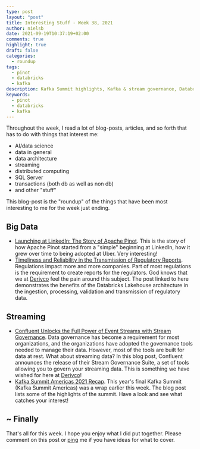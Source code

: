 ```yaml
---
type: post
layout: "post"
title: Interesting Stuff - Week 38, 2021
author: nielsb
date: 2021-09-19T10:37:19+02:00
comments: true
highlight: true
draft: false
categories:
  - roundup
tags:
  - pinot
  - databricks
  - kafka
description: Kafka Summit highlights, Kafka & stream governance, Databricks regulatory reporting, and other interesting topics!
keywords:
  - pinot
  - databricks
  - kafka   
---
```


Throughout the week, I read a lot of blog-posts, articles, and so forth that has to do with things that interest me:

* AI/data science
* data in general
* data architecture
* streaming
* distributed computing
* SQL Server
* transactions (both db as well as non db)
* and other "stuff"

This blog-post is the "roundup" of the things that have been most interesting to me for the week just ending.

<!--more-->

## Big Data

* [Launching at LinkedIn: The Story of Apache Pinot][1]. This is the story of how Apache Pinot started from a "simple" beginning at LinkedIn, how it grew over time to being adopted at Uber. Very interesting!
* [Timeliness and Reliability in the Transmission of Regulatory Reports][2]. Regulations impact more and more companies. Part of most regulations is the requirement to create reports for the regulators. God knows that we at [Derivco](/derivco) feel the pain around this subject. The post linked to here demonstrates the benefits of the Databricks Lakehouse architecture in the ingestion, processing, validation and transmission of regulatory data.

## Streaming

* [Confluent Unlocks the Full Power of Event Streams with Stream Governance][3]. Data governance has become a requirement for most organizations, and the organizations have adopted the governance tools needed to manage their data. However, most of the tools are built for data at rest. What about streaming data? In this blog post, Confluent announces the release of their Stream Governance Suite, a set of tools allowing you to govern your streaming data. This is something we have wished for here at [Derivco](/derivco)!
* [Kafka Summit Americas 2021 Recap][4]. This year's final Kafka Summit (Kafka Summit Americas) was a wrap earlier this week. The blog post lists some of the highlights of the summit. Have a look and see what catches your interest!

## ~ Finally

That's all for this week. I hope you enjoy what I did put together. Please comment on this post or [ping][ma] me if you have ideas for what to cover.

[ma]: mailto:niels.it.berglund@gmail.com
[mp]: https://blog.acolyer.org
[iq]: https://www.infoq.com/
[ew]: http://sqlonice.com/
[re]: http://blog.revolutionanalytics.com
[sqsk]: https://www.sqlskills.com
[mdaveyblog]: https://mdavey.wordpress.com/
[charlblog]: https://charlla.com/

[jovpop]: https://twitter.com/JovanPop_MSFT
[bobw]: https://twitter.com/bobwardms
[revod]: https://twitter.com/revodavid
[lonny]: https://twitter.com/sqL_handLe
[ewtw]: https://twitter.com/sqlOnIce
[buckw]: https://twitter.com/BuckWoodyMSFT
[mattw]: https://twitter.com/matthewwarren
[murba]: https://twitter.com/muratdemirbas
[daveda]: https://twitter.com/davidthecoder
[adcol]: https://twitter.com/adriancolyer
[jesrod]: https://twitter.com/jrdothoughts
[tomaz]: https://twitter.com/tomaz_tsql
[dataart]: https://twitter.com/dataartisans
[luis]: https://twitter.com/luis_de_sousa
[benstop]: https://twitter.com/benstopford
[conflu]: https://twitter.com/confluentinc
[tylert]: https://twitter.com/tyler_treat
[andrewng]: https://twitter.com/AndrewYNg
[lawr]: https://twitter.com/bytezn
[jue]: https://twitter.com/b0rk
[yan]: https://twitter.com/theburningmonk
[danny]: https://twitter.com/g9yuayon
[rmoff]: https://twitter.com/rmoff
[ryansw]: https://twitter.com/ryanswanstrom
[pabloc]: https://twitter.com/pabloc_ds
[mklep]: https://twitter.com/martinkl
[mdavey]: https://twitter.com/matt_davey
[jboner]: https://twitter.com/jboner
[joeduff]: https://twitter.com/funcOfJoe
[charl]: https://twitter.com/charllamprecht
[dbricks]: https://twitter.com/databricks
[adsit]: https://twitter.com/SitnikAdam
[vicky]: https://twitter.com/vickyharp
[dscentral]: https://twitter.com/DataScienceCtrl
[natemc]: https://twitter.com/natemcmaster
[ads]: https://twitter.com/azuredatastudio
[travw]: https://twitter.com/radtravis
[emilk]: https://twitter.com/IsTheArchitect
[netflx]: https://netflixtechblog.com/

[1]: https://www.startree.ai/blogs/launching-at-linkedin-the-story-of-apache-pinot/
[2]: https://databricks.com/blog/2021/09/17/timeliness-and-reliability-in-the-transmission-of-regulatory-reports.html
[3]: https://www.confluent.io/blog/governing-data-with-confluent-stream-governance/
[4]: https://www.confluent.io/blog/kafka-summit-americas-2021-recap/